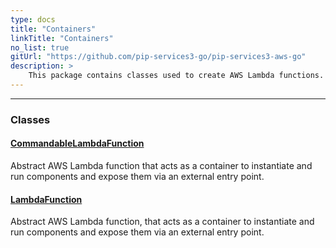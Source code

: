 ```yaml
---
type: docs
title: "Containers"
linkTitle: "Containers"
no_list: true
gitUrl: "https://github.com/pip-services3-go/pip-services3-aws-go"
description: >
    This package contains classes used to create AWS Lambda functions.
---
```

---

<div class="module-body"> 

### Classes

#### [CommandableLambdaFunction](commandable_lambda_function)
Abstract AWS Lambda function that acts as a container to instantiate and run components and expose them via an external entry point.

#### [LambdaFunction](lambda_function)
Abstract AWS Lambda function, that acts as a container to instantiate and run components and expose them via an external entry point.

</div>
